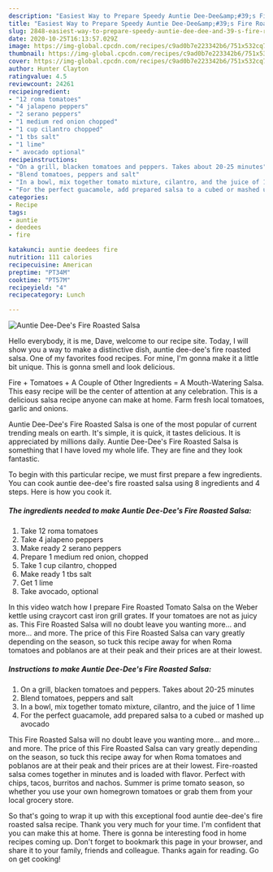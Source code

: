 ```yaml
---
description: "Easiest Way to Prepare Speedy Auntie Dee-Dee&amp;#39;s Fire Roasted Salsa"
title: "Easiest Way to Prepare Speedy Auntie Dee-Dee&amp;#39;s Fire Roasted Salsa"
slug: 2848-easiest-way-to-prepare-speedy-auntie-dee-dee-and-39-s-fire-roasted-salsa
date: 2020-10-25T16:13:57.029Z
image: https://img-global.cpcdn.com/recipes/c9ad0b7e223342b6/751x532cq70/auntie-dee-dees-fire-roasted-salsa-recipe-main-photo.jpg
thumbnail: https://img-global.cpcdn.com/recipes/c9ad0b7e223342b6/751x532cq70/auntie-dee-dees-fire-roasted-salsa-recipe-main-photo.jpg
cover: https://img-global.cpcdn.com/recipes/c9ad0b7e223342b6/751x532cq70/auntie-dee-dees-fire-roasted-salsa-recipe-main-photo.jpg
author: Hunter Clayton
ratingvalue: 4.5
reviewcount: 24261
recipeingredient:
- "12 roma tomatoes"
- "4 jalapeno peppers"
- "2 serano peppers"
- "1 medium red onion chopped"
- "1 cup cilantro chopped"
- "1 tbs salt"
- "1 lime"
- " avocado optional"
recipeinstructions:
- "On a grill, blacken tomatoes and peppers. Takes about 20-25 minutes"
- "Blend tomatoes, peppers and salt"
- "In a bowl, mix together tomato mixture, cilantro, and the juice of 1 lime"
- "For the perfect guacamole, add prepared salsa to a cubed or mashed up avocado"
categories:
- Recipe
tags:
- auntie
- deedees
- fire

katakunci: auntie deedees fire 
nutrition: 111 calories
recipecuisine: American
preptime: "PT34M"
cooktime: "PT57M"
recipeyield: "4"
recipecategory: Lunch

---
```



![Auntie Dee-Dee&#39;s Fire Roasted Salsa](https://img-global.cpcdn.com/recipes/c9ad0b7e223342b6/751x532cq70/auntie-dee-dees-fire-roasted-salsa-recipe-main-photo.jpg)

Hello everybody, it is me, Dave, welcome to our recipe site. Today, I will show you a way to make a distinctive dish, auntie dee-dee&#39;s fire roasted salsa. One of my favorites food recipes. For mine, I'm gonna make it a little bit unique. This is gonna smell and look delicious.

Fire + Tomatoes + A Couple of Other Ingredients = A Mouth-Watering Salsa. This easy recipe will be the center of attention at any celebration. This is a delicious salsa recipe anyone can make at home. Farm fresh local tomatoes, garlic and onions.

Auntie Dee-Dee&#39;s Fire Roasted Salsa is one of the most popular of current trending meals on earth. It's simple, it is quick, it tastes delicious. It is appreciated by millions daily. Auntie Dee-Dee&#39;s Fire Roasted Salsa is something that I have loved my whole life. They are fine and they look fantastic.


To begin with this particular recipe, we must first prepare a few ingredients. You can cook auntie dee-dee&#39;s fire roasted salsa using 8 ingredients and 4 steps. Here is how you cook it.

<!--inarticleads1-->

##### The ingredients needed to make Auntie Dee-Dee&#39;s Fire Roasted Salsa:

1. Take 12 roma tomatoes
1. Take 4 jalapeno peppers
1. Make ready 2 serano peppers
1. Prepare 1 medium red onion, chopped
1. Take 1 cup cilantro, chopped
1. Make ready 1 tbs salt
1. Get 1 lime
1. Take  avocado, optional


In this video watch how I prepare Fire Roasted Tomato Salsa on the Weber kettle using craycort cast iron grill grates. If your tomatoes are not as juicy as. This Fire Roasted Salsa will no doubt leave you wanting more… and more… and more. The price of this Fire Roasted Salsa can vary greatly depending on the season, so tuck this recipe away for when Roma tomatoes and poblanos are at their peak and their prices are at their lowest. 

<!--inarticleads2-->

##### Instructions to make Auntie Dee-Dee&#39;s Fire Roasted Salsa:

1. On a grill, blacken tomatoes and peppers. Takes about 20-25 minutes
1. Blend tomatoes, peppers and salt
1. In a bowl, mix together tomato mixture, cilantro, and the juice of 1 lime
1. For the perfect guacamole, add prepared salsa to a cubed or mashed up avocado


This Fire Roasted Salsa will no doubt leave you wanting more… and more… and more. The price of this Fire Roasted Salsa can vary greatly depending on the season, so tuck this recipe away for when Roma tomatoes and poblanos are at their peak and their prices are at their lowest. Fire-roasted salsa comes together in minutes and is loaded with flavor. Perfect with chips, tacos, burritos and nachos. Summer is prime tomato season, so whether you use your own homegrown tomatoes or grab them from your local grocery store. 

So that's going to wrap it up with this exceptional food auntie dee-dee&#39;s fire roasted salsa recipe. Thank you very much for your time. I'm confident that you can make this at home. There is gonna be interesting food in home recipes coming up. Don't forget to bookmark this page in your browser, and share it to your family, friends and colleague. Thanks again for reading. Go on get cooking!
